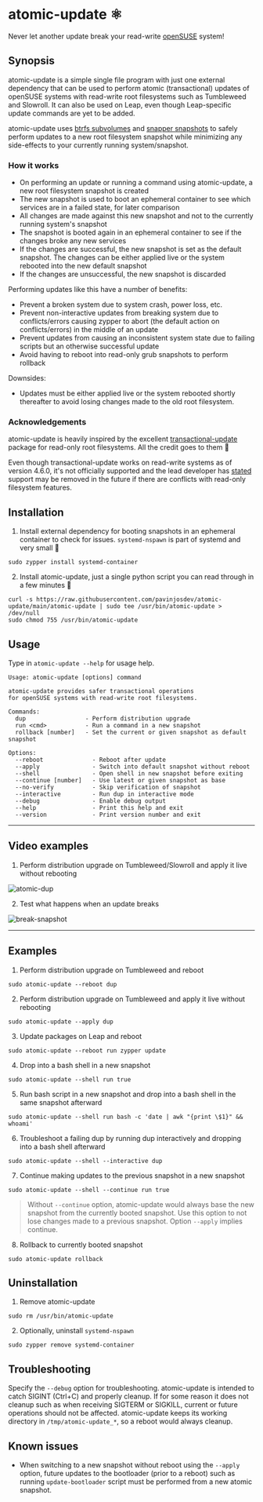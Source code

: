 # atomic-update ⚛️
Never let another update break your read-write [openSUSE](https://en.wikipedia.org/wiki/OpenSUSE) system!

## Synopsis
atomic-update is a simple single file program with just one external dependency that can be used to perform atomic (transactional) updates of openSUSE systems with read-write root filesystems such as Tumbleweed and Slowroll. It can also be used on Leap, even though Leap-specific update commands are yet to be added.

atomic-update uses [btrfs subvolumes](https://btrfs.readthedocs.io/en/latest/Subvolumes.html) and [snapper snapshots](http://snapper.io/) to safely perform updates to a new root filesystem snapshot while minimizing any side-effects to your currently running system/snapshot.

### How it works
- On performing an update or running a command using atomic-update, a new root filesystem snapshot is created
- The new snapshot is used to boot an ephemeral container to see which services are in a failed state, for later comparison
- All changes are made against this new snapshot and not to the currently running system's snapshot
- The snapshot is booted again in an ephemeral container to see if the changes broke any new services
- If the changes are successful, the new snapshot is set as the default snapshot. The changes can be either applied live or the system rebooted into the new default snapshot
- If the changes are unsuccessful, the new snapshot is discarded

Performing updates like this have a number of benefits:
- Prevent a broken system due to system crash, power loss, etc.
- Prevent non-interactive updates from breaking system due to conflicts/errors causing zypper to abort (the default action on conflicts/errors) in the middle of an update
- Prevent updates from causing an inconsistent system state due to failing scripts but an otherwise successful update
- Avoid having to reboot into read-only grub snapshots to perform rollback

Downsides:
- Updates must be either applied live or the system rebooted shortly thereafter to avoid losing changes made to the old root filesystem.

### Acknowledgements
atomic-update is heavily inspired by the excellent [transactional-update](https://github.com/openSUSE/transactional-update) package for read-only root filesystems. All the credit goes to them 🤗

Even though transactional-update works on read-write systems as of version 4.6.0, it's not officially supported and the lead developer has [stated](https://bugzilla.opensuse.org/show_bug.cgi?id=1221742#c27) support may be removed in the future if there are conflicts with read-only filesystem features.

## Installation
1. Install external dependency for booting snapshots in an ephemeral container to check for issues. `systemd-nspawn` is part of systemd and very small 👼
```
sudo zypper install systemd-container
```

2. Install atomic-update, just a single python script you can read through in a few minutes 📜
```
curl -s https://raw.githubusercontent.com/pavinjosdev/atomic-update/main/atomic-update | sudo tee /usr/bin/atomic-update > /dev/null
sudo chmod 755 /usr/bin/atomic-update
```

## Usage
Type in `atomic-update --help` for usage help.

```
Usage: atomic-update [options] command

atomic-update provides safer transactional operations
for openSUSE systems with read-write root filesystems.

Commands:
  dup                 - Perform distribution upgrade
  run <cmd>           - Run a command in a new snapshot
  rollback [number]   - Set the current or given snapshot as default snapshot

Options:
  --reboot              - Reboot after update
  --apply               - Switch into default snapshot without reboot
  --shell               - Open shell in new snapshot before exiting
  --continue [number]   - Use latest or given snapshot as base
  --no-verify           - Skip verification of snapshot
  --interactive         - Run dup in interactive mode
  --debug               - Enable debug output
  --help                - Print this help and exit
  --version             - Print version number and exit
```

---

## Video examples
1. Perform distribution upgrade on Tumbleweed/Slowroll and apply it live without rebooting

![atomic-dup](https://github.com/pavinjosdev/atomic-update/assets/11430516/29f74398-89ce-4a7f-ae8a-b0d8936ccaa1)

2. Test what happens when an update breaks

![break-snapshot](https://github.com/pavinjosdev/atomic-update/assets/11430516/ece7f041-5028-464b-85f3-40702c306930)

---

## Examples
1. Perform distribution upgrade on Tumbleweed and reboot
```
sudo atomic-update --reboot dup
```

2. Perform distribution upgrade on Tumbleweed and apply it live without rebooting
```
sudo atomic-update --apply dup
```

3. Update packages on Leap and reboot
```
sudo atomic-update --reboot run zypper update
```

4. Drop into a bash shell in a new snapshot
```
sudo atomic-update --shell run true
```

5. Run bash script in a new snapshot and drop into a bash shell in the same snapshot afterward
```
sudo atomic-update --shell run bash -c 'date | awk "{print \$1}" && whoami'
```

6. Troubleshoot a failing dup by running dup interactively and dropping into a bash shell afterward
```
sudo atomic-update --shell --interactive dup
```

7. Continue making updates to the previous snapshot in a new snapshot
```
sudo atomic-update --shell --continue run true
```

> Without `--continue` option, atomic-update would always base the new snapshot from the currently booted snapshot.
Use this option to not lose changes made to a previous snapshot. Option `--apply` implies continue.

8. Rollback to currently booted snapshot
```
sudo atomic-update rollback
```

## Uninstallation
1. Remove atomic-update
```
sudo rm /usr/bin/atomic-update
```

2. Optionally, uninstall `systemd-nspawn`
```
sudo zypper remove systemd-container
```

## Troubleshooting
Specify the `--debug` option for troubleshooting.
atomic-update is intended to catch SIGINT (Ctrl+C) and properly cleanup.
If for some reason it does not cleanup such as when receiving SIGTERM or SIGKILL, current or future operations should not be affected.
atomic-update keeps its working directory in `/tmp/atomic-update_*`, so a reboot would always cleanup.

## Known issues
- When switching to a new snapshot without reboot using the `--apply` option, future updates to the bootloader (prior to a reboot) such as running `update-bootloader` script must be performed from a new atomic snapshot.
